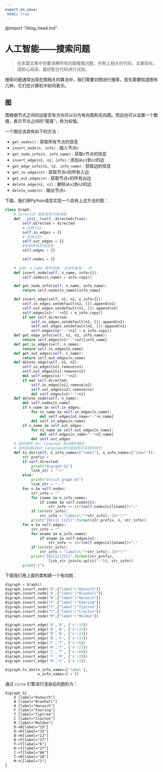 ```yaml
---
export_on_save:
 html: true
---
```


@import "/blog_head.md"

# 人工智能——搜索问题

> 在本篇文章中将要讲解所有的图搜索问题，并附上相关的代码，文章较长，请耐心阅读，最好配合代码进行试验。

搜索问题通常出现在图相关的算法中，我们需要对图进行搜索，首先需要知道图有几种，它们在计算机中如何表示。

## 图

图根据节点之间的边是否有方向可以分为有向图和无向图。而边也可以设置一个数值，表示节点之间的“距离”，称为权值。

一个图应该具有如下的方法：
- `get_nodes()` : 获取所有节点的信息
- `insert_node(n, info)` : 插入节点`n`
- `get_node_info(n, info_name)` : 获取`n`节点的信息
- `insert_edge(n1, n2, info)` : 添加从`n1`到`n2`的边
- `get_edge_info(n1, n2, info_name)` : 获取边的信息
- `get_in_edges(n)` : 获取节点`n`的所有入边
- `get_out_edges(n)` : 获取节点`n`的所有出边
- `delete_edge(n1, n2)` : 删除从`n1`到`n2`的边
- `delete_node(n)` : 输出节点`n`


下面，我们用Python语言实现一个具有上述方法的图：
```python {cmd .line-numbers id="GraphDefine"}
class Graph:
    # directed 指定是否为有向图
    def __init__(self, directed=True):
        self.directed = directed
        # 存放入边
        self.in_edges = {}
        # 存放出边
        self.out_edges = {}
        #存放所有的边信息
        self.edges = {}

        self.nodes = {}
            
    # 注意: n_name 是字符串, 之间不能有 - 符
    def insert_node(self, n_name, info={}):
        self.nodes[n_name] = info.copy()

    def get_node_info(self, n_name, info_name):
        return self.nodes[n_name][info_name]

    def insert_edge(self, n1, n2, e_info={}):
        self.in_edges.setdefault(n2, []).append(n1)
        self.out_edges.setdefault(n1, []).append(n2)
        self.edges[n1+"-"+n2] = e_info.copy()
        if not self.directed:
            self.in_edges.setdefault(n1, []).append(n2)
            self.out_edges.setdefault(n2, []).append(n1)
            self.edges[n2+"-"+n1] = e_info.copy()
    def get_edge_info(self, n1, n2, info_name):
        return self.edges[n1+"-"+n2][info_name]
    def get_in_edges(self, n_name):
        return self.in_edges[n_name]
    def get_out_edges(self, n_name):
        return self.out_edges(n_name)
    def delete_edge(self, n1, n2):
        self.in_edges[n2].remove(n1)
        self.out_edges[n1].remove(n2)
        del self.edges[n1+"-"+n2]
        if not self.directed:
            self.in_edges[n1].remove(n2)
            self.out_edges[n2].remove(n1)
            del self.edges[n2+"-"+n1]
    def delete_node(self, n_name):
        del self.nodes[n_name]
        if n_name in self.in_edges:
            for n1_name in self.in_edges[n_name]:
                del self.edges[n1_name+"-"+n_name]
            del self.in_edges[n_name]
        if n_name in self.out_edges:
            for n2_name in self.out_edges[n_name]:
                del self.edges[n_name+"-"+n2_name]
            del self.out_edges
    # 自动按照 dot language 输出图的格式
    # 复制后通过dot language进行渲染即可实现可视化
    def to_dot(self, n_info_names=["label"], e_info_names=["label"]):
        str_prefix = '    '
        if self.directed:
            print("digraph G{")
            link_str = "->"
        else:
            print("strict graph G{")
            link_str = "--"
        for n in self.nodes:
            str_info = ""
            for iname in n_info_names:
                if iname in self.nodes[n]:
                    str_info += str(self.nodes[n][iname])+";"
            if len(str_info):
                str_info = "label=\""+str_info[:-1]+"\""
            print("{0}{1} [{2}]".format(str_prefix, n, str_info))
        for e in self.edges:
            str_info = ""
            for ename in e_info_names:
                if ename in self.edges[e]:
                    str_info += str(self.edges[e][ename])+";"
            if len(str_info):
                str_info = "label=\""+str_info[:-1]+"\""
            print("{0}{1}[{2}]".format(str_prefix, 
                    link_str.join(e.split("-")), str_info))
        print("}")
```

下面我们用上面的类构建一个有向图：
```python {cmd continue="GraphDefine"}
digraph = Graph()
digraph.insert_node('D',{"label":"Dunwich"})
digraph.insert_node('B',{"label":"Blaxhall"})
digraph.insert_node("H",{"label":"Harwich"})
digraph.insert_node("F",{"label":"Feering"})
digraph.insert_node("T",{"label":"Tiptree"})
digraph.insert_node("C",{"label":"Clacton"})
digraph.insert_node("M",{"label":"Maldon"})

digraph.insert_edge('D','B', {'v':15})
digraph.insert_edge('D','H', {'v':35})
digraph.insert_edge('B','H', {'v':22})
digraph.insert_edge('B','F', {'v':37})
digraph.insert_edge('F','T', {'v':6})
digraph.insert_edge('H','T', {'v':27})
digraph.insert_edge('C','T', {'v':66})
digraph.insert_edge('T','M', {'v':28})
digraph.insert_edge('M','C', {'v':1})

digraph.to_dot(n_info_names=['label'],
               e_info_names=['v'])
```
通过 `circo` 引擎进行渲染后的图形为：

```viz {engine="circo"}
digraph G{
    D [label="Dunwich"]
    B [label="Blaxhall"]
    H [label="Harwich"]
    F [label="Feering"]
    T [label="Tiptree"]
    C [label="Clacton"]
    M [label="Maldon"]
    D->B[label="15"]
    D->H[label="35"]
    B->H[label="22"]
    B->F[label="37"]
    F->T[label="6"]
    H->T[label="27"]
    C->T[label="66"]
    T->M[label="28"]
    M->C[label="1"]
}
```



